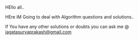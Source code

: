 HEllo all..

HEre iM Going to deal with Algorithm questions and solutions..

If You have any other solutions or doubts you can ask me @ jagatasuryaprakash@gmail.com
